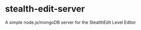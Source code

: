 stealth-edit-server
===================

A simple node.js/mongoDB server for the StealthEdit Level Editor
